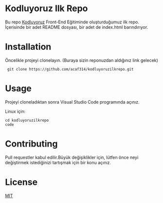 # Kodluyoruz Ilk Repo

Bu repo [Kodluyoruz](https://kodluyoruz.com) Front-End Eğitiminde oluşturduğumuz ilk repo. İçerisinde bir adet README dosyası, bir adet de index.html barındırıyor.

# Installation 

Öncelikle projeyi clonelayın. (Buraya sizin reponuzdan aldığınız link gelecek)

```
 git clone https://github.com/acaf314/kodluyoruzilkrepo.git

```
# Usage

Projeyi cloneladıktan sonra Visual Studio Code programında açınız.

Linux için:
```
cd kodluyoruzilkrepo
code

```

# Contributing

Pull requestler kabul edilir.Büyük değişiklikler için, lütfen önce neyi değiştirmek istediğinizi tartışmak için bir konu açınız.

# License
[MIT](https://github.com/acaf314/kodluyoruzilkrepo/blob/main/LICENSE)